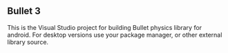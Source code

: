 Bullet 3
--------

This is the Visual Studio project for building Bullet physics library for android.
For desktop versions use your package manager, or other external library source.